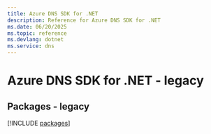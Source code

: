 ```yaml
---
title: Azure DNS SDK for .NET
description: Reference for Azure DNS SDK for .NET
ms.date: 06/20/2025
ms.topic: reference
ms.devlang: dotnet
ms.service: dns
---
```

# Azure DNS SDK for .NET - legacy
## Packages - legacy
[!INCLUDE [packages](dns-index.md)]